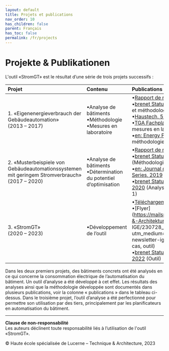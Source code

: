 ```yaml
---
layout: default
title: Projets et publications
nav_order: 10
has_children: false
parent: Français
has_toc: false
permalink: /fr/projects
---
```


# Projekte & Publikationen
L'outil «StromGT» est le résultat d’une série de trois projets successifs :

| Projet  | Contenu | Publications  |
| :---          | :---          | :---          |
| 1.     «Eigenenergieverbrauch der<br>Gebäudeautomation»<br>(2013 – 2017) |•Analyse de bâtiments<br> •Méthodologie<br> •Mesures en laboratoire| •[Rapport de résultats du projet](https://www.bfe.admin.ch/bfe/de/home/news-und-medien/publikationen.exturl.html/aHR0cHM6Ly9wdWJkYi5iZmUuYWRtaW4uY2gvZGUvcHVibGljYX/Rpb24vZG93bmxvYWQvODMwNw==.html)<br>•[brenet Status-Seminar, 2016](https://zenodo.org/record/2590938) (Analyse et méthodologie)<br>•[Haustech, 5 2016](https://www.hslu.ch/-/media/campus/common/files/dokumente/ta/ta%20forschung/zig/zig%20berichte/ht5%20040%20extra%20gebaeudeautomation.pdf?la=de-ch.) (Analyse)<br>•[TGA Fachplaner, 11 2016](http://service.gentnerverlag.de/download/pdf/tga/Hslu.pdf) (Analyse et mesures en laboratoire)<br>•[en: Energy Procedia, 2017](https://www.sciencedirect.com/science/article/pii/S1876610217329284?via%253Dihub) (Analyse et méthodologie) |
| 2.     «Musterbeispiele von Gebäudeautomationssystemen<br> mit geringem Stromverbrauch»<br>(2017 – 2020) |•Analyse de bâtiments<br>•Détermination du potentiel d’optimisation| •[Rapport de résultats du projet](https://www.bfe.admin.ch/bfe/de/home/news-und-medien/publikationen.exturl.html/aHR0cHM6Ly9wdWJkYi5iZmUuYWRtaW4uY2gvZGUvcHVibGljYX/Rpb24vZG93bmxvYWQvMTAzMDQ=.html)<br>•[brenet Status-Seminar, 2018](https://zenodo.org/record/2589957) (Méthodologie)<br>•[en: Journal of Physics: Conference Series, 2019](https://iopscience.iop.org/article/10.1088/1742-6596/1343/1/012125) (Méthodologie)<br>•[brenet Status-Seminar, S. 80-89, 2020](https://zenodo.org/record/3900180) (Analyse du bâtiment Roche Bau 1)|
| 3. «StromGT»<br>(2020 – 2023) |•Développement de l’outil| •[Téléchargement de l’outil](https://hslu-ige-laes.github.io/StromGTPublic/de) <br>•[Flyer](https://mailspace.hslu.ch/T&A_Technik-&-Architektur/IGE/Newsletter IGE/230728_Poster_StromGT.pdf?utm_medium=email&utm_source=ta-newsletter-ige_nl) (Projets, étude de cas, outil)<br>•[brenet Status-Seminar, S. 44-51, 2022](https://zenodo.org/record/6798164) (Outil)<br> |

Dans les deux premiers projets, des bâtiments concrets ont été analysés en ce qui concerne la consommation électrique de l’automatisation du bâtiment. Un outil d’analyse a été développé à cet effet. Les résultats des analyses ainsi que la méthodologie développée sont documentés dans plusieurs publications, voir la colonne « publications » dans le tableau ci-dessus.
Dans le troisième projet, l’outil d’analyse a été perfectionné pour permettre son utilisation par des tiers, principalement par les planificateurs en automatisation du bâtiment.



<hr>

**Clause de non-responsabilité**<br>
Les auteurs déclinent toute responsabilité liés à l’utilisation de l'outil «StromGT».

© Haute école spécialisée de Lucerne – Technique & Architecture, 2023
